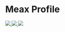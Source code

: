 # Meax Profile
<a href="#">
    <img src="https://github-readme-stats.vercel.app/api?username=xMeax&count_private=true&show_icons=true&theme=radical">
</a>
<a href="#">
    <img src="https://github-readme-stats.vercel.app/api/wakatime?username=xMeax">
</a>
<a href="#">
    <img src="https://github-readme-stats.vercel.app/api/top-langs/?username=xMeax">
</a>